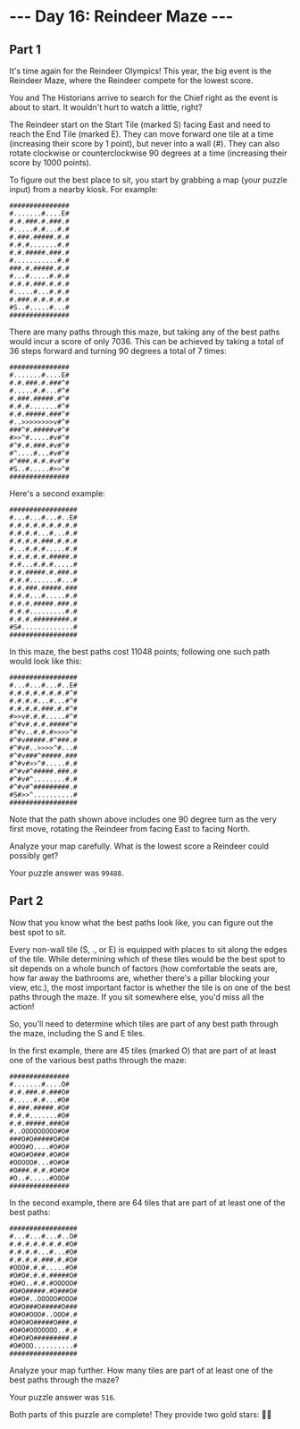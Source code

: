 # --- Day 16: Reindeer Maze ---

## Part 1
It's time again for the Reindeer Olympics! This year, the big event is the Reindeer Maze, where the Reindeer compete for the lowest score.

You and The Historians arrive to search for the Chief right as the event is about to start. It wouldn't hurt to watch a little, right?

The Reindeer start on the Start Tile (marked S) facing East and need to reach the End Tile (marked E). They can move forward one tile at a time (increasing their score by 1 point), but never into a wall (#). They can also rotate clockwise or counterclockwise 90 degrees at a time (increasing their score by 1000 points).

To figure out the best place to sit, you start by grabbing a map (your puzzle input) from a nearby kiosk. For example:

```
###############
#.......#....E#
#.#.###.#.###.#
#.....#.#...#.#
#.###.#####.#.#
#.#.#.......#.#
#.#.#####.###.#
#...........#.#
###.#.#####.#.#
#...#.....#.#.#
#.#.#.###.#.#.#
#.....#...#.#.#
#.###.#.#.#.#.#
#S..#.....#...#
###############
```
There are many paths through this maze, but taking any of the best paths would incur a score of only 7036. This can be achieved by taking a total of 36 steps forward and turning 90 degrees a total of 7 times:

```
###############
#.......#....E#
#.#.###.#.###^#
#.....#.#...#^#
#.###.#####.#^#
#.#.#.......#^#
#.#.#####.###^#
#..>>>>>>>>v#^#
###^#.#####v#^#
#>>^#.....#v#^#
#^#.#.###.#v#^#
#^....#...#v#^#
#^###.#.#.#v#^#
#S..#.....#>>^#
###############
```
Here's a second example:

```
#################
#...#...#...#..E#
#.#.#.#.#.#.#.#.#
#.#.#.#...#...#.#
#.#.#.#.###.#.#.#
#...#.#.#.....#.#
#.#.#.#.#.#####.#
#.#...#.#.#.....#
#.#.#####.#.###.#
#.#.#.......#...#
#.#.###.#####.###
#.#.#...#.....#.#
#.#.#.#####.###.#
#.#.#.........#.#
#.#.#.#########.#
#S#.............#
#################
```
In this maze, the best paths cost 11048 points; following one such path would look like this:

```
#################
#...#...#...#..E#
#.#.#.#.#.#.#.#^#
#.#.#.#...#...#^#
#.#.#.#.###.#.#^#
#>>v#.#.#.....#^#
#^#v#.#.#.#####^#
#^#v..#.#.#>>>>^#
#^#v#####.#^###.#
#^#v#..>>>>^#...#
#^#v###^#####.###
#^#v#>>^#.....#.#
#^#v#^#####.###.#
#^#v#^........#.#
#^#v#^#########.#
#S#>>^..........#
#################
```
Note that the path shown above includes one 90 degree turn as the very first move, rotating the Reindeer from facing East to facing North.

Analyze your map carefully. What is the lowest score a Reindeer could possibly get?

Your puzzle answer was `99488`.

## Part 2
Now that you know what the best paths look like, you can figure out the best spot to sit.

Every non-wall tile (S, ., or E) is equipped with places to sit along the edges of the tile. While determining which of these tiles would be the best spot to sit depends on a whole bunch of factors (how comfortable the seats are, how far away the bathrooms are, whether there's a pillar blocking your view, etc.), the most important factor is whether the tile is on one of the best paths through the maze. If you sit somewhere else, you'd miss all the action!

So, you'll need to determine which tiles are part of any best path through the maze, including the S and E tiles.

In the first example, there are 45 tiles (marked O) that are part of at least one of the various best paths through the maze:

```
###############
#.......#....O#
#.#.###.#.###O#
#.....#.#...#O#
#.###.#####.#O#
#.#.#.......#O#
#.#.#####.###O#
#..OOOOOOOOO#O#
###O#O#####O#O#
#OOO#O....#O#O#
#O#O#O###.#O#O#
#OOOOO#...#O#O#
#O###.#.#.#O#O#
#O..#.....#OOO#
###############
```
In the second example, there are 64 tiles that are part of at least one of the best paths:

```
#################
#...#...#...#..O#
#.#.#.#.#.#.#.#O#
#.#.#.#...#...#O#
#.#.#.#.###.#.#O#
#OOO#.#.#.....#O#
#O#O#.#.#.#####O#
#O#O..#.#.#OOOOO#
#O#O#####.#O###O#
#O#O#..OOOOO#OOO#
#O#O###O#####O###
#O#O#OOO#..OOO#.#
#O#O#O#####O###.#
#O#O#OOOOOOO..#.#
#O#O#O#########.#
#O#OOO..........#
#################
```
Analyze your map further. How many tiles are part of at least one of the best paths through the maze?

Your puzzle answer was `516`.

Both parts of this puzzle are complete! They provide two gold stars: 🌟🌟